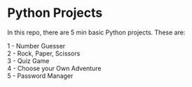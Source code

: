 # Python Projects
In this repo, there are 5 min basic Python projects. These are:

1 - Number Guesser <br>
2 - Rock, Paper, Scissors <br>
3 - Quiz Game <br>
4 - Choose your Own Adventure <br>
5 - Password Manager
